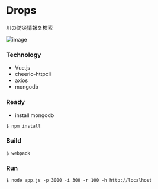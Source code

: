 # Drops 
川の防災情報を検索

![image](https://user-images.githubusercontent.com/754962/99628718-0f89d500-2a7a-11eb-8dbc-70ba0f2c5858.png)

### Technology
* Vue.js
* cheerio-httpcli
* axios
* mongodb

### Ready
- install mongodb

```
$ npm install
```

### Build
```
$ webpack
```

### Run
```
$ node app.js -p 3000 -i 300 -r 100 -h http://localhost
```
